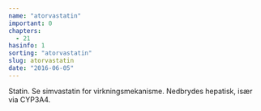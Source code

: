 ```yaml
---
name: "atorvastatin"
important: 0
chapters:  
  - 21
hasinfo: 1
sorting: "atorvastatin"
slug: atorvastatin
date: "2016-06-05"
---
```


Statin. Se simvastatin for virkningsmekanisme.  Nedbrydes hepatisk, især via CYP3A4.
